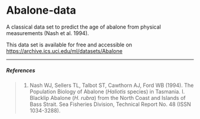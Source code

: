 # Abalone-data
A classical data set to predict the age of abalone from physical measurements (Nash et al. 1994).

This data set is available for free and accessible on https://archive.ics.uci.edu/ml/datasets/Abalone

---
##### References
> 1. Nash WJ, Sellers TL, Talbot ST, Cawthorn AJ, Ford WB (1994). The Population Biology of Abalone (_Haliotis_ species) in Tasmania. I. Blacklip Abalone (_H. rubra_) from the North Coast and Islands of Bass Strait. Sea Fisheries Division, Technical Report No. 48 (ISSN 1034-3288).
